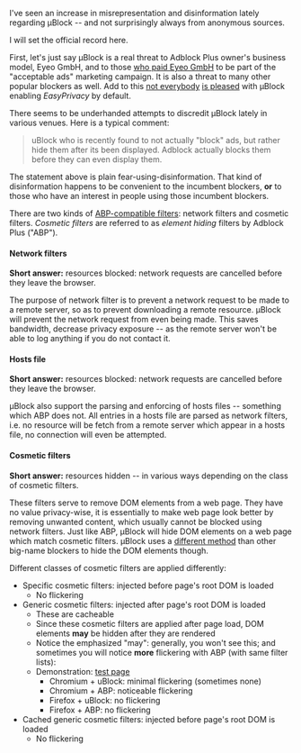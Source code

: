 I've seen an increase in misrepresentation and disinformation lately regarding µBlock -- and not surprisingly always from anonymous sources.

I will set the official record here.

First, let's just say µBlock is a real threat to Adblock Plus owner's business model, Eyeo GmbH, and to those [who paid Eyeo GmbH](http://www.theregister.co.uk/2015/02/02/google_amazon_taboola_microsoft_adplock_plus_unblock/) to be part of the "acceptable ads" marketing campaign. It is also a threat to many other popular blockers as well. Add to this [not everybody](https://forums.lanik.us/viewtopic.php?f=64&t=17842) [is pleased](https://github.com/gorhill/uBlock/issues/564) with µBlock enabling _EasyPrivacy_ by default.

There seems to be underhanded attempts to discredit µBlock lately in various venues. Here is a typical comment: 

> uBlock who is recently found to not actually "block" ads, but rather hide them after its been displayed. Adblock actually blocks them before they can even display them.

The statement above is plain fear-using-disinformation. That kind of disinformation happens to be convenient to the incumbent blockers, **or** to those who have an interest in people using those incumbent blockers.

There are two kinds of [ABP-compatible filters](https://adblockplus.org/en/filters): network filters and cosmetic filters. _Cosmetic filters_ are referred to as _element hiding_ filters by Adblock Plus ("ABP").

#### Network filters

**Short answer:** resources blocked: network requests are cancelled before they leave the browser.

The purpose of network filter is to prevent a network request to be made to a remote server, so as to prevent downloading a remote resource. µBlock will prevent the network request from even being made. This saves bandwidth, decrease privacy exposure -- as the remote server won't be able to log anything if you do not contact it.

#### Hosts file

**Short answer:** resources blocked: network requests are cancelled before they leave the browser.

µBlock also support the parsing and enforcing of hosts files -- something which ABP does not. All entries in a hosts file are parsed as network filters, i.e. no resource will be fetch from a remote server which appear in a hosts file, no connection will even be attempted.

#### Cosmetic filters

**Short answer:** resources hidden -- in various ways depending on the class of cosmetic filters.

These filters serve to remove DOM elements from a web page. They have no value privacy-wise, it is essentially to make web page look better by removing unwanted content, which usually cannot be blocked using network filters. Just like ABP, µBlock will hide DOM elements on a web page which match cosmetic filters. µBlock uses a [different method](https://github.com/gorhill/uBlock/wiki/Cosmetic-filtering-in-%C2%B5Block:-version-0.4.0.0-update) than other big-name blockers to hide the DOM elements though.

Different classes of cosmetic filters are applied differently:

- Specific cosmetic filters: injected before page's root DOM is loaded
    - No flickering
- Generic cosmetic filters: injected after page's root DOM is loaded
    - These are cacheable
    - Since these cosmetic filters are applied after page load, DOM elements **may** be hidden after they are rendered
    - Notice the emphasized "may": generally, you won't see this; and sometimes you will notice **more** flickering with ABP (with same filter lists):
    - Demonstration: [test page](http://raymondhill.net/ublock/tiles1.html)
        - Chromium + uBlock: minimal flickering (sometimes none)
        - Chromium + ABP: noticeable flickering
        - Firefox + uBlock: no flickering
        - Firefox + ABP: no flickering
- Cached generic cosmetic filters: injected before page's root DOM is loaded
    - No flickering